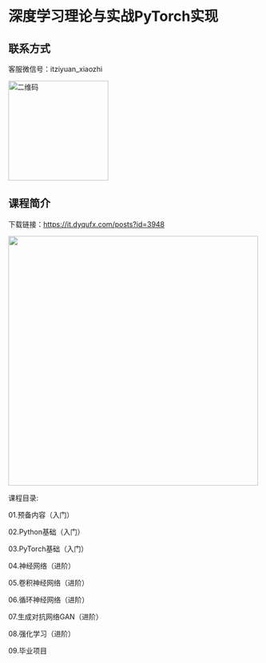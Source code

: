 # 深度学习理论与实战PyTorch实现

## 联系方式

客服微信号：itziyuan_xiaozhi

<img src="https://ziyuanyun.oss-cn-guangzhou.aliyuncs.com/common/20240614073449/666b82192834a.jpg" width="200" height="200" alt="二维码">

## 课程简介

下载链接：https://it.dyqufx.com/posts?id=3948

<img src="https://ziyuanyun.oss-cn-guangzhou.aliyuncs.com/yun/20240515185425/66449461d7563.jpg" width="500" alt="">

  课程目录:

 01.预备内容（入门）

 02.Python基础（入门）

 03.PyTorch基础（入门）

 04.神经网络（进阶）

 05.卷积神经网络（进阶）

 06.循环神经网络（进阶）

 07.生成对抗网络GAN（进阶）

 08.强化学习（进阶）

 09.毕业项目

  